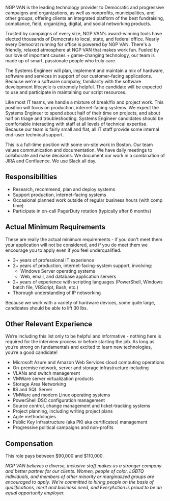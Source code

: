 NGP VAN is the leading technology provider to Democratic and progressive campaigns and organizations, as well as nonprofits, municipalities, and other groups, offering clients an integrated platform of the best fundraising, compliance, field, organizing, digital, and social networking products.

Trusted by campaigns of every size, NGP VAN's award-winning tools have elected thousands of Democrats to local, state, and federal office. Nearly every Democrat running for office is powered by NGP VAN. There's a friendly, relaxed atmosphere at NGP VAN that makes work fun. Fueled by our love of important causes + game-changing technology, our team is made up of smart, passionate people who truly care.

The Systems Engineer will plan, implement and maintain a mix of hardware, software and services in support of our customer-facing applications. Because we're a software company, familiarity with the software development lifecycle is extremely helpful. The candidate will be expected to use and participate in maintaining our script resources.

Like most IT teams, we handle a mixture of break/fix and project work. This position will focus on production, internet-facing systems. We expect the Systems Engineer to spend about half of their time on projects, and about half on triage and troubleshooting. Systems Engineer candidates should be comfortable interacting with staff at all levels of technical expertise. Because our team is fairly small and flat, all IT staff provide some internal end-user technical support.

This is a full-time position with some on-site work in Boston.  Our team values communication and documentation.  We have daily meetings to collaborate and make decisions. We document our work in a combination of JIRA and Confluence.  We use Slack all day.

## Responsibilities

* Research, recommend, plan and deploy systems
* Support production, internet-facing systems
* Occasional planned work outside of regular business hours (with comp time)
* Participate in on-call PagerDuty rotation (typically after 6 months)

## Actual Minimum Requirements

These are really the actual minimum requirements - if you don't meet them your application will not be considered, and if you do meet them we encourage you to apply even if you feel underqualified.

* 3+ years of professional IT experience
* 2+ years of production, internet-facing-system support, involving:
	* Windows Server operating systems
	* Web, email, and database application servers
* 2+ years of experience with scripting languages (PowerShell, Windows batch file, VBScript, Bash, etc.)
* Thorough understanding of IP networking

Because we work with a variety of hardware devices, some quite large, candidates should be able to lift 30 lbs.

## Other Relevant Experience

We’re including this list only to be helpful and informative - nothing here is required for the interview process or before starting the job. As long as you’re strong on fundamentals and excited to learn new technologies, you’re a good candidate!

* Microsoft Azure and Amazon Web Services cloud computing operations
* On-premise network, server and storage infrastructure including
* VLANs and switch management
* VMWare server virtualization products
* Storage Area Networking
* IIS and SQL Server
* VMWare and modern Linux operating systems
* PowerShell DSC configuration management
* Source control, change management and ticket-tracking systems
* Project planning, including writing project plans
* Agile methodologies
* Public Key Infrastructure (aka PKI aka certificates) management
* Progressive political campaigns and non-profits

## Compensation

This role pays between $90,000 and $110,000.

*NGP VAN believes a diverse, inclusive staff makes us a stronger company and better partner for our clients. Women, people of color, LGBTQ individuals, and members of other minority or marginalized groups are encouraged to apply. We’re committed to hiring people on the basis of qualifications, merit and business need, and EveryAction is proud to be an equal opportunity employer.*